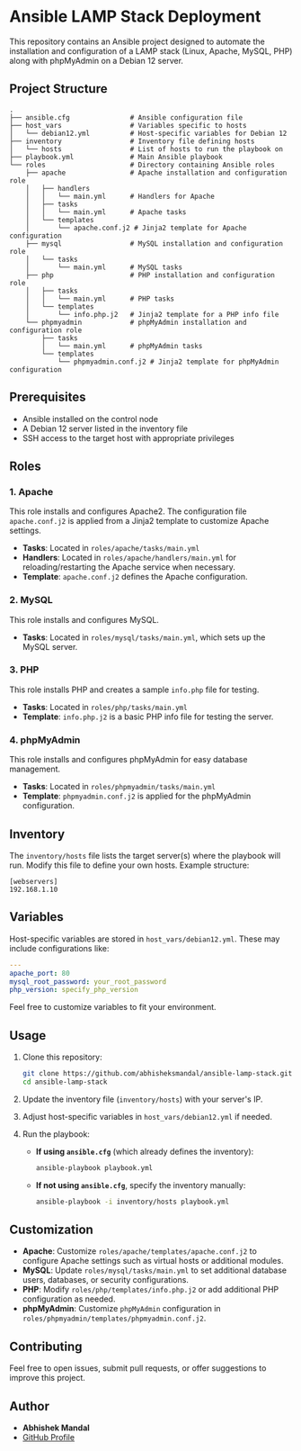 
# Ansible LAMP Stack Deployment

This repository contains an Ansible project designed to automate the installation and configuration of a LAMP stack (Linux, Apache, MySQL, PHP) along with phpMyAdmin on a Debian 12 server.

## Project Structure

```
.
├── ansible.cfg               # Ansible configuration file
├── host_vars                 # Variables specific to hosts
│   └── debian12.yml          # Host-specific variables for Debian 12
├── inventory                 # Inventory file defining hosts
│   └── hosts                 # List of hosts to run the playbook on
├── playbook.yml              # Main Ansible playbook
└── roles                     # Directory containing Ansible roles
    ├── apache                # Apache installation and configuration role
    │   ├── handlers
    │   │   └── main.yml      # Handlers for Apache
    │   ├── tasks
    │   │   └── main.yml      # Apache tasks
    │   └── templates
    │       └── apache.conf.j2 # Jinja2 template for Apache configuration
    ├── mysql                 # MySQL installation and configuration role
    │   └── tasks
    │       └── main.yml      # MySQL tasks
    ├── php                   # PHP installation and configuration role
    │   ├── tasks
    │   │   └── main.yml      # PHP tasks
    │   └── templates
    │       └── info.php.j2   # Jinja2 template for a PHP info file
    └── phpmyadmin            # phpMyAdmin installation and configuration role
        ├── tasks
        │   └── main.yml      # phpMyAdmin tasks
        └── templates
            └── phpmyadmin.conf.j2 # Jinja2 template for phpMyAdmin configuration
```

## Prerequisites

- Ansible installed on the control node
- A Debian 12 server listed in the inventory file
- SSH access to the target host with appropriate privileges

## Roles

### 1. Apache
This role installs and configures Apache2. The configuration file `apache.conf.j2` is applied from a Jinja2 template to customize Apache settings.

- **Tasks**: Located in `roles/apache/tasks/main.yml`
- **Handlers**: Located in `roles/apache/handlers/main.yml` for reloading/restarting the Apache service when necessary.
- **Template**: `apache.conf.j2` defines the Apache configuration.

### 2. MySQL
This role installs and configures MySQL.

- **Tasks**: Located in `roles/mysql/tasks/main.yml`, which sets up the MySQL server.

### 3. PHP
This role installs PHP and creates a sample `info.php` file for testing.

- **Tasks**: Located in `roles/php/tasks/main.yml`
- **Template**: `info.php.j2` is a basic PHP info file for testing the server.

### 4. phpMyAdmin
This role installs and configures phpMyAdmin for easy database management.

- **Tasks**: Located in `roles/phpmyadmin/tasks/main.yml`
- **Template**: `phpmyadmin.conf.j2` is applied for the phpMyAdmin configuration.

## Inventory

The `inventory/hosts` file lists the target server(s) where the playbook will run. Modify this file to define your own hosts. Example structure:

```
[webservers]
192.168.1.10
```

## Variables

Host-specific variables are stored in `host_vars/debian12.yml`. These may include configurations like:

```yaml
---
apache_port: 80
mysql_root_password: your_root_password
php_version: specify_php_version
```

Feel free to customize variables to fit your environment.

## Usage

1. Clone this repository:
    ```bash
    git clone https://github.com/abhisheksmandal/ansible-lamp-stack.git
    cd ansible-lamp-stack
    ```

2. Update the inventory file (`inventory/hosts`) with your server's IP.

3. Adjust host-specific variables in `host_vars/debian12.yml` if needed.

4. Run the playbook:

   - **If using `ansible.cfg`** (which already defines the inventory):
     ```bash
     ansible-playbook playbook.yml
     ```

   - **If not using `ansible.cfg`**, specify the inventory manually:
     ```bash
     ansible-playbook -i inventory/hosts playbook.yml
     ```

## Customization

- **Apache**: Customize `roles/apache/templates/apache.conf.j2` to configure Apache settings such as virtual hosts or additional modules.
- **MySQL**: Update `roles/mysql/tasks/main.yml` to set additional database users, databases, or security configurations.
- **PHP**: Modify `roles/php/templates/info.php.j2` or add additional PHP configuration as needed.
- **phpMyAdmin**: Customize `phpMyAdmin` configuration in `roles/phpmyadmin/templates/phpmyadmin.conf.j2`.

## Contributing

Feel free to open issues, submit pull requests, or offer suggestions to improve this project.

## Author

- **Abhishek Mandal**
- [GitHub Profile](https://github.com/abhisheksmandal)

